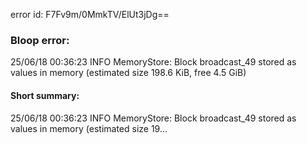 error id: F7Fv9m/0MmkTV/ElUt3jDg==
### Bloop error:

25/06/18 00:36:23 INFO MemoryStore: Block broadcast_49 stored as values in memory (estimated size 198.6 KiB, free 4.5 GiB)
#### Short summary: 

25/06/18 00:36:23 INFO MemoryStore: Block broadcast_49 stored as values in memory (estimated size 19...